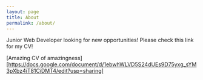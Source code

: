 ```yaml
---
layout: page
title: About
permalink: /about/
---
```


Junior Web Developer looking for new opportunities! Please check this link for my CV!

[Amazing CV of amazingness] [https://docs.google.com/document/d/1ebwhWLVD5S24dUEs9D75yxg_sYM3pXbz4iT81CiDMT4/edit?usp=sharing]
